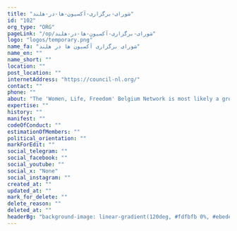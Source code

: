 ```yaml
---
title: "شورای-برگزاری-آکسیون-ها-در-هلند"
id: "102"
org_type: "ORG"
pageLink: "/op/شورای-برگزاری-آکسیون-ها-در-هلند"
logo: "logos/temporary.png"
name_fa: "شورای برگزاری آکسیون ها در هلند"
name_en: ""
name_short: ""
location: ""
post_location: ""
internetAddress: "https://council-nl.org/"
contact: ""
phone: ""
about: "The 'Women, Life, Freedom' Belgium Network is most likely a group or coalition of individuals and organizations in Belgium who are actively supporting the ongoing movement for women's rights, freedom, and equality in Iran. This movement, sparked by the tragic death of Mahsa Amini in September 2022, has resonated globally, and it appears that activists in Belgium have mobilized to show solidarity and contribute to the cause"
expertise: ""
history: ""
manifest: ""
codeOfConduct: ""
estimationOfMembers: ""
political_orientation: ""
markForEdit: ""
social_telegram: ""
social_facebook: ""
social_youtube: ""
social_x: "None"
social_instagram: ""
created_at: ""
updated_at: ""
mark_for_delete: ""
delete_reason: ""
deleted_at: ""
headerBg: "background-image: linear-gradient(120deg, #fdfbfb 0%, #ebedee 100%);"
---
```


